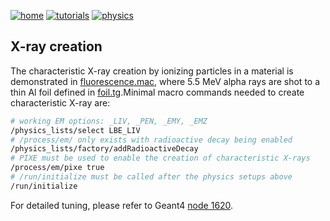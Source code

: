 [![home](https://img.shields.io/badge/gears-home-blue?style=flat)](../../..)
[![tutorials](https://img.shields.io/badge/gears-tutorials-green?style=flat)](../..)
[![physics](https://img.shields.io/badge/physics-processes-red?style=flat)](..)

## X-ray creation

The characteristic X-ray creation by ionizing particles in a material is demonstrated in [fluorescence.mac](fluorescence.mac), where 5.5 MeV alpha rays are shot to a thin Al foil defined in [foil.tg](foil.tg).Minimal macro commands needed to create characteristic X-ray are:

```sh
# working EM options: _LIV, _PEN, _EMY, _EMZ
/physics_lists/select LBE_LIV
# /process/em/ only exists with radioactive decay being enabled
/physics_lists/factory/addRadioactiveDecay
# PIXE must be used to enable the creation of characteristic X-rays
/process/em/pixe true
# /run/initialize must be called after the physics setups above
/run/initialize
```

For detailed tuning, please refer to Geant4 [node 1620][].

[node 1620]: https://geant4.web.cern.ch/node/1620
